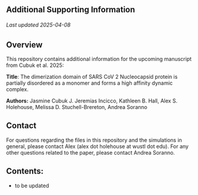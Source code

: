 ## Additional Supporting Information
###### Last updated 2025-04-08

## Overview
This repository contains additional information for the upcoming manuscript from Cubuk et al. 2025:

**Title**: The dimerization domain of SARS CoV 2 Nucleocapsid protein is partially disordered as a monomer and forms a high affinity dynamic complex.

**Authors:** Jasmine Cubuk J. Jeremias Incicco, Kathleen B. Hall, Alex S. Holehouse, Melissa D. Stuchell-Brereton, Andrea Soranno


## Contact
For questions regarding the files in this repository and the simulations in general, please contact Alex (alex dot holehouse at wustl dot edu).  For any other questions related to the paper, please contact Andrea Soranno.

## Contents:

* to be updated



